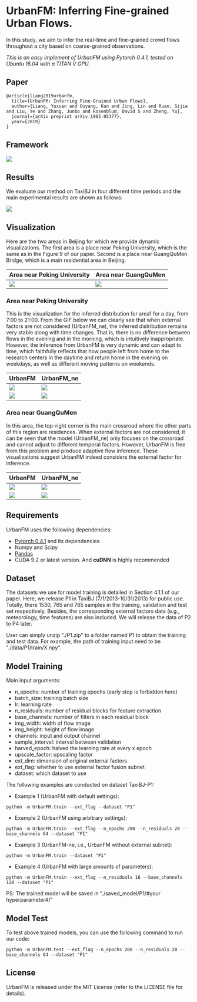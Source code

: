 # UrbanFM: Inferring Fine-grained Urban Flows. 
In this study, we aim to infer the real-time and fine-grained crowd flows throughout a city based on coarse-grained observations.

*This is an easy implement of UrbanFM using Pytorch 0.4.1, tested on Ubuntu 16.04 with a TITAN V GPU.*

## Paper
```
@article{liang2019urbanfm,
  title={UrbanFM: Inferring Fine-Grained Urban Flows},
  author={Liang, Yuxuan and Ouyang, Kun and Jing, Lin and Ruan, Sijie and Liu, Ye and Zhang, Junbo and Rosenblum, David S and Zheng, Yu},
  journal={arXiv preprint arXiv:1902.05377},
  year={2019}
}
```

## Framework
![](img/framework.png)

## Results
We evaluate our method on TaxiBJ in four different time periods and the main experimental results are shown as follows:

![](img/results_BJ.png)

## Visualization
Here are the two areas in Beijing for which we provide dynamic visualizations. The first area is a place near Peking University, which is the same as in the Figure 9 of our paper. Second is a place near GuangQuMen Bridge, which is a main residential area in Beijing. 

| Area near Peking University | Area near GuangQuMen |
|-- |-- |
|![](img/gif/area0.png)|![](img/gif/area1.png)|

### Area near Peking University
This is the visualization for the inferred distribution for area1 for a day, from 7:00 to 21:00. From the GIF below we can clearly see that when external factors are not considered (UrbanFM_ne), the inferred distribution remains very stable along with time changes. That is, there is no difference between flows in the evening and in the morning, which is intuitively inappropriate. However, the inference from UrbanFM is very dynamic and can adapt to time, which faithfully reflects that how people left from home to the research centers in the daytime and return home in the evening on weekdays, as well as different moving patterns on weekends.

| UrbanFM | UrbanFM_ne|
|-- |-- |
|![](img/gif/ext/area0/0_0.gif)|![](img/gif/ne/area0/0_0.gif)|
|![](img/gif/ext/area0/0_1.gif)|![](img/gif/ne/area0/0_1.gif)|

### Area near GuangQuMen
In this area, the top-right corner is the main crossroad where the other parts of this region are residences. When external factors are not considered, it can be seen that the model (UrbanFM_ne) only focuses on the crossroad and cannot adjust to different temporal factors. However, UrbanFM is free from this problem and produce adaptive flow inference. These visualizations suggest UrbanFM indeed considers the external factor for inference. 

| UrbanFM |  UrbanFM_ne|
|-- |-- |
|![](img/gif/ext/area1/0_0.gif)|![](img/gif/ne/area1/0_0.gif)|
|![](img/gif/ext/area1/0_1.gif)|![](img/gif/ne/area1/0_1.gif)|

## Requirements

UrbanFM uses the following dependencies: 

* [Pytorch 0.4.1](https://pytorch.org/get-started/locally/) and its dependencies
* Numpy and Scipy
* [Pandas](http://pandas.pydata.org/)
* CUDA 9.2 or latest version. And **cuDNN** is highly recommended


<!-- If you find this code and dataset useful for your research, please cite our paper:

```
``` -->

## Dataset 
The datasets we use for model training is detailed in Section 4.1.1 of our paper. Here, we release P1 in TaxiBJ (7/1/2013-10/31/2013) for public use. Totally, there 1530, 765 and 765 samples in the training, validation and test set respectively. Besides, the corresponding external factors data (e.g., meteorology, time features) are also included. We will release the data of P2 to P4 later. 

User can simply unzip "./P1.zip" to a folder named P1 to obtain the training and test data. For example, the path of training input need to be "./data/P1/train/X.npy".

## Model Training
Main input arguments:
- n_epochs: number of training epochs (early stop is forbidden here)
- batch_size: training batch size
- lr: learning rate
- n_residuals: number of residual blocks for feature extraction
- base_channels: number of filters in each residual block
- img_width: width of flow image
- img_height: height of flow image
- channels: input and output channel
- sample_interval: interval between validation
- harved_epoch: halved the learning rate at every x epoch
- upscale_factor: upscaling factor
- ext_dim: dimension of original external factors
- ext_flag: whether to use external factor fusion subnet
- dataset: which dataset to use

The following examples are conducted on dataset TaxiBJ-P1:
* Example 1 (UrbanFM with default settings):
```
python -m UrbanFM.train --ext_flag --dataset "P1"
```

* Example 2 (UrbanFM using arbitrary settings):
```
python -m UrbanFM.train --ext_flag --n_epochs 200 --n_residuals 20 --base_channels 64 --dataset "P1"
```

* Example 3 (UrbanFM-ne, i.e., UrbanFM without external subnet):
```
python -m UrbanFM.train --dataset "P1"
```

* Example 4 (UrbanFM with large amounts of parameters):
```
python -m UrbanFM.train --ext_flag --n_residuals 16 --base_channels 128 --dataset "P1"
```

PS: The trained model will be saved in "./saved_model/P1/#your hyperparameter#/"



## Model Test
To test above trained models, you can use the following command to run our code:
```
python -m UrbanFM.test --ext_flag --n_epochs 200 --n_residuals 20 --base_channels 64 --dataset "P1"
```

## License
UrbanFM is released under the MIT License (refer to the LICENSE file for details).
